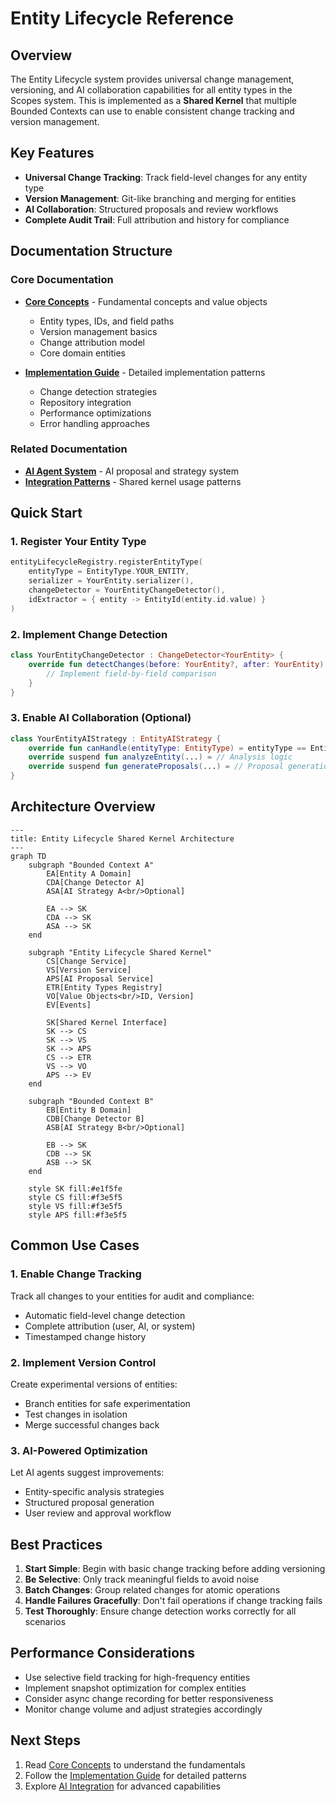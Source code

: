 # Entity Lifecycle Reference

## Overview

The Entity Lifecycle system provides universal change management, versioning, and AI collaboration capabilities for all entity types in the Scopes system. This is implemented as a **Shared Kernel** that multiple Bounded Contexts can use to enable consistent change tracking and version management.

## Key Features

- **Universal Change Tracking**: Track field-level changes for any entity type
- **Version Management**: Git-like branching and merging for entities
- **AI Collaboration**: Structured proposals and review workflows
- **Complete Audit Trail**: Full attribution and history for compliance

## Documentation Structure

### Core Documentation

- **[Core Concepts](./core-concepts.md)** - Fundamental concepts and value objects
  - Entity types, IDs, and field paths
  - Version management basics
  - Change attribution model
  - Core domain entities

- **[Implementation Guide](./implementation.md)** - Detailed implementation patterns
  - Change detection strategies
  - Repository integration
  - Performance optimizations
  - Error handling approaches

### Related Documentation

- **[AI Agent System](../ai-agent/)** - AI proposal and strategy system
- **[Integration Patterns](../integration-patterns/)** - Shared kernel usage patterns

## Quick Start

### 1. Register Your Entity Type

```kotlin
entityLifecycleRegistry.registerEntityType(
    entityType = EntityType.YOUR_ENTITY,
    serializer = YourEntity.serializer(),
    changeDetector = YourEntityChangeDetector(),
    idExtractor = { entity -> EntityId(entity.id.value) }
)
```

### 2. Implement Change Detection

```kotlin
class YourEntityChangeDetector : ChangeDetector<YourEntity> {
    override fun detectChanges(before: YourEntity?, after: YourEntity): List<EntityChange> {
        // Implement field-by-field comparison
    }
}
```

### 3. Enable AI Collaboration (Optional)

```kotlin
class YourEntityAIStrategy : EntityAIStrategy {
    override fun canHandle(entityType: EntityType) = entityType == EntityType.YOUR_ENTITY
    override suspend fun analyzeEntity(...) = // Analysis logic
    override suspend fun generateProposals(...) = // Proposal generation
}
```

## Architecture Overview

```mermaid
---
title: Entity Lifecycle Shared Kernel Architecture
---
graph TD
    subgraph "Bounded Context A"
        EA[Entity A Domain]
        CDA[Change Detector A]
        ASA[AI Strategy A<br/>Optional]
        
        EA --> SK
        CDA --> SK  
        ASA --> SK
    end
    
    subgraph "Entity Lifecycle Shared Kernel"
        CS[Change Service]
        VS[Version Service]
        APS[AI Proposal Service]
        ETR[Entity Types Registry]
        VO[Value Objects<br/>ID, Version]
        EV[Events]
        
        SK[Shared Kernel Interface]
        SK --> CS
        SK --> VS
        SK --> APS
        CS --> ETR
        VS --> VO
        APS --> EV
    end
    
    subgraph "Bounded Context B"
        EB[Entity B Domain]
        CDB[Change Detector B]
        ASB[AI Strategy B<br/>Optional]
        
        EB --> SK
        CDB --> SK
        ASB --> SK
    end
    
    style SK fill:#e1f5fe
    style CS fill:#f3e5f5
    style VS fill:#f3e5f5
    style APS fill:#f3e5f5
```

## Common Use Cases

### 1. Enable Change Tracking
Track all changes to your entities for audit and compliance:
- Automatic field-level change detection
- Complete attribution (user, AI, or system)
- Timestamped change history

### 2. Implement Version Control
Create experimental versions of entities:
- Branch entities for safe experimentation
- Test changes in isolation
- Merge successful changes back

### 3. AI-Powered Optimization
Let AI agents suggest improvements:
- Entity-specific analysis strategies
- Structured proposal generation
- User review and approval workflow

## Best Practices

1. **Start Simple**: Begin with basic change tracking before adding versioning
2. **Be Selective**: Only track meaningful fields to avoid noise
3. **Batch Changes**: Group related changes for atomic operations
4. **Handle Failures Gracefully**: Don't fail operations if change tracking fails
5. **Test Thoroughly**: Ensure change detection works correctly for all scenarios

## Performance Considerations

- Use selective field tracking for high-frequency entities
- Implement snapshot optimization for complex entities
- Consider async change recording for better responsiveness
- Monitor change volume and adjust strategies accordingly

## Next Steps

1. Read [Core Concepts](./core-concepts.md) to understand the fundamentals
2. Follow the [Implementation Guide](./implementation.md) for detailed patterns
3. Explore [AI Integration](../ai-agent/) for advanced capabilities
